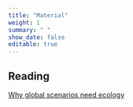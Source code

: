 ```yaml
---
title: "Material"
weight: 1
summary: " "
show_date: false
editable: true
---
```


## Reading

[Why global scenarios need ecology](https://pdfs.semanticscholar.org/9c80/a836268cda3be37dce4b6c381601b5e1ce9e.pdf)